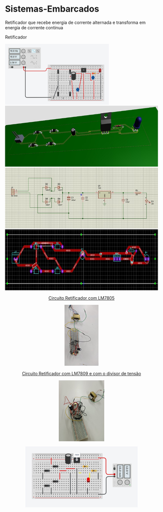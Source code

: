 # Sistemas-Embarcados
<p>Retificador que recebe energia de corrente alternada e transforma em energia de corrente continua</p>
<p>Retificador</p>
<img height="200em" src="./Assets/img/Retificador.jpg">

<div align=center>
<a href="https://github.com/RoniEdu">

<img height="200em" src="./Assets/img/img.jpg">
<img height="200em" src="./Assets/img/img2.jpg">
<img height="200em" src="./Assets/img/img3.jpg">
</div>

  
<div align=center>
  <p>Circuito Retificador com LM7805</p>
  <img height="200em" src="./Assets/img/imagem01.jpeg">
  <p>Circuito Retificador com LM7809 e com o divisor de tensão</p>
  <img height="200em" src="./Assets/img/imagem02.jpeg">
  <p><img height="200em" src="./Assets/img/imagem03.jpeg"></p>
  </div>
</div>

